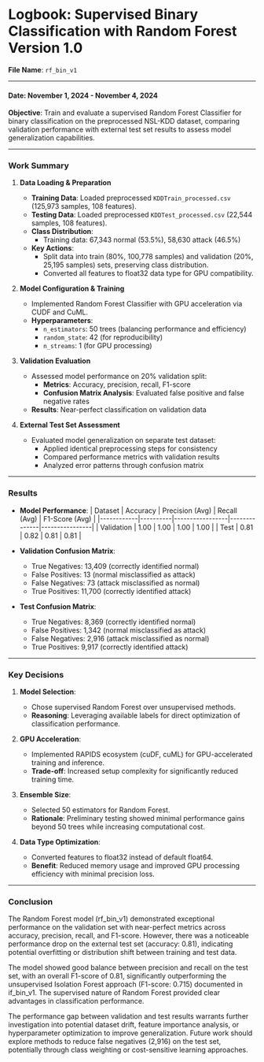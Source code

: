 # **Logbook: Supervised Binary Classification with Random Forest Version 1.0**
**File Name**: `rf_bin_v1`

---

#### **Date**: November 1, 2024 - November 4, 2024
**Objective**: Train and evaluate a supervised Random Forest Classifier for binary classification on the preprocessed NSL-KDD dataset, comparing validation performance with external test set results to assess model generalization capabilities.

---

### **Work Summary**
1. **Data Loading & Preparation**
   - **Training Data**: Loaded preprocessed `KDDTrain_processed.csv` (125,973 samples, 108 features).
   - **Testing Data**: Loaded preprocessed `KDDTest_processed.csv` (22,544 samples, 108 features).
   - **Class Distribution**: 
     - Training data: 67,343 normal (53.5%), 58,630 attack (46.5%)
   - **Key Actions**:
     - Split data into train (80%, 100,778 samples) and validation (20%, 25,195 samples) sets, preserving class distribution.
     - Converted all features to float32 data type for GPU compatibility.

2. **Model Configuration & Training**
   - Implemented Random Forest Classifier with GPU acceleration via CUDF and CuML.
   - **Hyperparameters**:
     - `n_estimators`: 50 trees (balancing performance and efficiency)
     - `random_state`: 42 (for reproducibility)
     - `n_streams`: 1 (for GPU processing)

3. **Validation Evaluation**
   - Assessed model performance on 20% validation split:
     - **Metrics**: Accuracy, precision, recall, F1-score
     - **Confusion Matrix Analysis**: Evaluated false positive and false negative rates
   - **Results**: Near-perfect classification on validation data

4. **External Test Set Assessment**
   - Evaluated model generalization on separate test dataset:
     - Applied identical preprocessing steps for consistency
     - Compared performance metrics with validation results
     - Analyzed error patterns through confusion matrix

---

### **Results**
- **Model Performance**: 
  | Dataset    | Accuracy | Precision (Avg) | Recall (Avg) | F1-Score (Avg) |
  |------------|----------|-----------------|--------------|----------------|
  | Validation | 1.00     | 1.00            | 1.00         | 1.00           |
  | Test       | 0.81     | 0.82            | 0.81         | 0.81           |

- **Validation Confusion Matrix**:
  - True Negatives: 13,409 (correctly identified normal)
  - False Positives: 13 (normal misclassified as attack)
  - False Negatives: 73 (attack misclassified as normal)
  - True Positives: 11,700 (correctly identified attack)

- **Test Confusion Matrix**:
  - True Negatives: 8,369 (correctly identified normal)
  - False Positives: 1,342 (normal misclassified as attack)
  - False Negatives: 2,916 (attack misclassified as normal)
  - True Positives: 9,917 (correctly identified attack)

---

### **Key Decisions**
1. **Model Selection**:
   - Chose supervised Random Forest over unsupervised methods.
   - **Reasoning**: Leveraging available labels for direct optimization of classification performance.

2. **GPU Acceleration**:
   - Implemented RAPIDS ecosystem (cuDF, cuML) for GPU-accelerated training and inference.
   - **Trade-off**: Increased setup complexity for significantly reduced training time.

3. **Ensemble Size**:
   - Selected 50 estimators for Random Forest.
   - **Rationale**: Preliminary testing showed minimal performance gains beyond 50 trees while increasing computational cost.

4. **Data Type Optimization**:
   - Converted features to float32 instead of default float64.
   - **Benefit**: Reduced memory usage and improved GPU processing efficiency with minimal precision loss.

---

### **Conclusion**
The Random Forest model (rf_bin_v1) demonstrated exceptional performance on the validation set with near-perfect metrics across accuracy, precision, recall, and F1-score. However, there was a noticeable performance drop on the external test set (accuracy: 0.81), indicating potential overfitting or distribution shift between training and test data.

The model showed good balance between precision and recall on the test set, with an overall F1-score of 0.81, significantly outperforming the unsupervised Isolation Forest approach (F1-score: 0.715) documented in if_bin_v1. The supervised nature of Random Forest provided clear advantages in classification performance.

The performance gap between validation and test results warrants further investigation into potential dataset drift, feature importance analysis, or hyperparameter optimization to improve generalization. Future work should explore methods to reduce false negatives (2,916) on the test set, potentially through class weighting or cost-sensitive learning approaches.